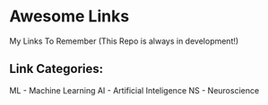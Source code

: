 # Awesome Links
My Links To Remember
(This Repo is always in development!)

## Link Categories:
ML - Machine Learning
AI - Artificial Inteligence
NS - Neuroscience


